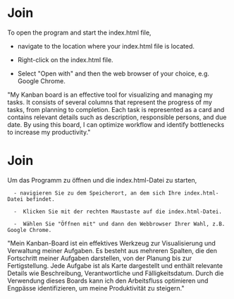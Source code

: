 # Join

To open the program and start the index.html file,

   - navigate to the location where your index.html file is located.
   
   - Right-click on the index.html file.
   
   - Select "Open with" and then the web browser of your choice, e.g. Google Chrome.

"My Kanban board is an effective tool for visualizing and managing my tasks. It consists of several columns that represent the progress of my tasks, from planning to completion. Each task is represented as a card and contains relevant details such as description, responsible persons, and due date. By using this board, I can optimize workflow and identify bottlenecks to increase my productivity."


# Join

Um das Programm zu öffnen und die index.html-Datei zu starten, 

      - navigieren Sie zu dem Speicherort, an dem sich Ihre index.html-Datei befindet.
      
      -  Klicken Sie mit der rechten Maustaste auf die index.html-Datei.
      
      -  Wählen Sie "Öffnen mit" und dann den Webbrowser Ihrer Wahl, z.B. Google Chrome.


"Mein Kanban-Board ist ein effektives Werkzeug zur Visualisierung und Verwaltung meiner Aufgaben. Es besteht aus mehreren Spalten, die den Fortschritt meiner Aufgaben darstellen, von der Planung bis zur Fertigstellung. Jede Aufgabe ist als Karte dargestellt und enthält relevante Details wie Beschreibung, Verantwortliche und Fälligkeitsdatum. Durch die Verwendung dieses Boards kann ich den Arbeitsfluss optimieren und Engpässe identifizieren, um meine Produktivität zu steigern."
